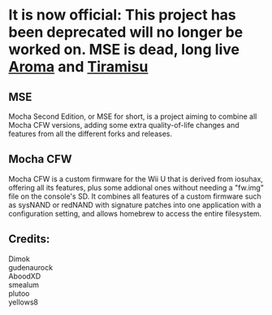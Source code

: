# It is now official: This project has been deprecated will no longer be worked on. MSE is dead, long live [Aroma](https://aroma.foryour.cafe/) and [Tiramisu](https://github.com/wiiu-env/Tiramisu/releases)

## MSE
Mocha Second Edition, or MSE for short, is a project aiming to combine all Mocha CFW versions, adding some extra quality-of-life changes and features from all the different forks and releases.
## Mocha CFW
Mocha CFW is a custom firmware for the Wii U that is derived from iosuhax, offering all its features, plus some addional ones without needing a "fw.img" file on the console's SD.
It combines all features of a custom firmware such as sysNAND or redNAND with signature patches into one application with a configuration setting, and allows homebrew to access the entire filesystem.
## Credits:
Dimok  
gudenaurock  
AboodXD  
smealum  
plutoo  
yellows8  
